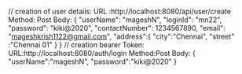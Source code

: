 // creation of user details:
 URL :http://localhost:8080/api/user/create
 Method: Post
 Body:
 {
    "userName": "mageshN",
    "loginId": "mn22",
    "password": "kiki@2020",
    "contactNumber": 1234567890,
    "email": "mageshkrish1122@gmail.com",
    "address":{
        "city":"Chennai",
        "street" :"Chennai 01"
    }
}
// creation bearer Token:
URL:http://localhost:8080/auth/login
Method:Post
Body:
{
    "userName":"mageshN",
    "password":"kiki@2020"
}
